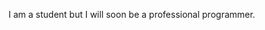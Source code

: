 I am a student but I will soon be a professional programmer.

<!---
QaziMuhammadHashir/QaziMuhammadHashir is a ✨ special ✨ repository because its `README.md` (this file) appears on your GitHub profile.
You can click the Preview link to take a look at your changes.
--->
